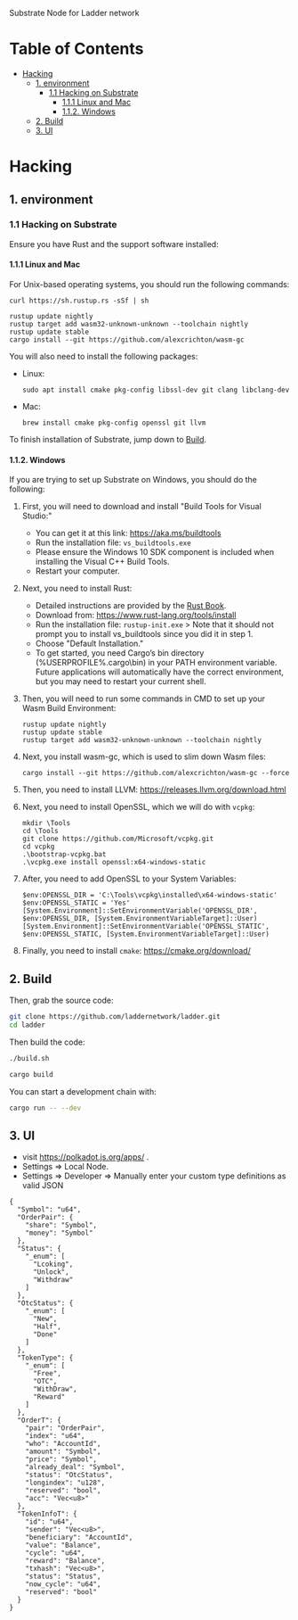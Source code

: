 Substrate Node for Ladder network

Table of Contents
=================

   * [Hacking](#hacking)
      * [1. environment](#1-environment)
         * [1.1 Hacking on Substrate](#11-hacking-on-substrate)
            * [1.1.1 Linux and Mac](#111-linux-and-mac)
            * [1.1.2. Windows](#112-windows)
      * [2. Build](#2-build)
      * [3. UI](#3-ui)

# Hacking

## 1. environment

### 1.1 Hacking on Substrate

Ensure you have Rust and the support software installed:

#### 1.1.1 Linux and Mac

For Unix-based operating systems, you should run the following commands:

```
curl https://sh.rustup.rs -sSf | sh

rustup update nightly
rustup target add wasm32-unknown-unknown --toolchain nightly
rustup update stable
cargo install --git https://github.com/alexcrichton/wasm-gc
```

You will also need to install the following packages:

- Linux:

  ```
  sudo apt install cmake pkg-config libssl-dev git clang libclang-dev
  ```

- Mac:

  ```
  brew install cmake pkg-config openssl git llvm
  ```

To finish installation of Substrate, jump down to [Build](#2-build).

#### 1.1.2. Windows

If you are trying to set up Substrate on Windows, you should do the following:

1. First, you will need to download and install "Build Tools for Visual Studio:"

   - You can get it at this link: <https://aka.ms/buildtools>
   - Run the installation file: `vs_buildtools.exe`
   - Please ensure the Windows 10 SDK component is included when installing the Visual C++ Build Tools.
   - Restart your computer.

2. Next, you need to install Rust:

   - Detailed instructions are provided by the [Rust Book](https://doc.rust-lang.org/book/ch01-01-installation.html#installing-rustup-on-windows).
   - Download from: <https://www.rust-lang.org/tools/install>
   - Run the installation file: `rustup-init.exe` > Note that it should not prompt you to install vs_buildtools since you did it in step 1.
   - Choose "Default Installation."
   - To get started, you need Cargo’s bin directory (%USERPROFILE%\.cargo\bin) in your PATH environment variable. Future applications will automatically have the correct environment, but you may need to restart your current shell.

3. Then, you will need to run some commands in CMD to set up your Wasm Build Environment:

   ```
   rustup update nightly
   rustup update stable
   rustup target add wasm32-unknown-unknown --toolchain nightly
   ```

4. Next, you install wasm-gc, which is used to slim down Wasm files:

   ```
   cargo install --git https://github.com/alexcrichton/wasm-gc --force
   ```

5. Then, you need to install LLVM: <https://releases.llvm.org/download.html>

6. Next, you need to install OpenSSL, which we will do with `vcpkg`:

   ```
   mkdir \Tools
   cd \Tools
   git clone https://github.com/Microsoft/vcpkg.git
   cd vcpkg
   .\bootstrap-vcpkg.bat
   .\vcpkg.exe install openssl:x64-windows-static
   ```

7. After, you need to add OpenSSL to your System Variables:

   ```
   $env:OPENSSL_DIR = 'C:\Tools\vcpkg\installed\x64-windows-static'
   $env:OPENSSL_STATIC = 'Yes'
   [System.Environment]::SetEnvironmentVariable('OPENSSL_DIR', $env:OPENSSL_DIR, [System.EnvironmentVariableTarget]::User)
   [System.Environment]::SetEnvironmentVariable('OPENSSL_STATIC', $env:OPENSSL_STATIC, [System.EnvironmentVariableTarget]::User)
   ```

8. Finally, you need to install `cmake`: <https://cmake.org/download/>

## 2. Build

Then, grab the source code:

```bash
git clone https://github.com/laddernetwork/ladder.git
cd ladder
```

Then build the code:

```bash
./build.sh

cargo build
```

You can start a development chain with:
```bash
cargo run -- --dev
```

## 3. UI
* visit https://polkadot.js.org/apps/ .
* Settings => Local Node.
* Settings => Developer => Manually enter your custom type definitions as valid JSON
```
{
  "Symbol": "u64",
  "OrderPair": {
    "share": "Symbol",
    "money": "Symbol"
  },
  "Status": {
    "_enum": [
      "Lcoking",
      "Unlock",
      "Withdraw"
    ]
  },
  "OtcStatus": {
    "_enum": [
      "New",
      "Half",
      "Done"
    ]
  },
  "TokenType": {
    "_enum": [
      "Free",
      "OTC",
      "WithDraw",
      "Reward"
    ]
  },
  "OrderT": {
    "pair": "OrderPair",
    "index": "u64",
    "who": "AccountId",
    "amount": "Symbol",
    "price": "Symbol",
    "already_deal": "Symbol",
    "status": "OtcStatus",
    "longindex": "u128",
    "reserved": "bool",
    "acc": "Vec<u8>"
  },
  "TokenInfoT": {
    "id": "u64",
    "sender": "Vec<u8>",
    "beneficiary": "AccountId",
    "value": "Balance",
    "cycle": "u64",
    "reward": "Balance",
    "txhash": "Vec<u8>",
    "status": "Status",
    "now_cycle": "u64",
    "reserved": "bool"
  }
}
```
